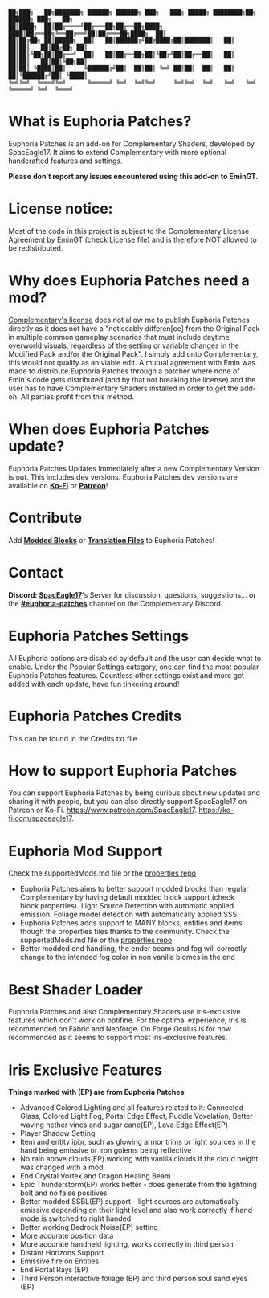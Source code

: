 ````````````````````````````````````````````````````````````````````````````````````````````````````````
██╗███╗   ██╗███████╗ ██████╗ ██████╗ ███╗   ███╗ █████╗ ████████╗██╗ ██████╗ ███╗   ██╗
██║████╗  ██║██╔════╝██╔═══██╗██╔══██╗████╗ ████║██╔══██╗╚══██╔══╝██║██╔═══██╗████╗  ██║
██║██╔██╗ ██║█████╗  ██║   ██║██████╔╝██╔████╔██║███████║   ██║   ██║██║   ██║██╔██╗ ██║
██║██║╚██╗██║██╔══╝  ██║   ██║██╔══██╗██║╚██╔╝██║██╔══██║   ██║   ██║██║   ██║██║╚██╗██║
██║██║ ╚████║██║     ╚██████╔╝██║  ██║██║ ╚═╝ ██║██║  ██║   ██║   ██║╚██████╔╝██║ ╚████║
╚═╝╚═╝  ╚═══╝╚═╝      ╚═════╝ ╚═╝  ╚═╝╚═╝     ╚═╝╚═╝  ╚═╝   ╚═╝   ╚═╝ ╚═════╝ ╚═╝  ╚═══╝
````````````````````````````````````````````````````````````````````````````````````````````````````````
# What is Euphoria Patches?
Euphoria Patches is an add-on for Complementary Shaders, developed by SpacEagle17. It aims to extend Complementary with more optional handcrafted features and settings.  

**Please don't report any issues encountered using this add-on to EminGT.**

# License notice:
Most of the code in this project is subject to the Complementary License Agreement by EminGT (check License file) and is therefore NOT allowed to be redistributed.

# Why does Euphoria Patches need a mod?
[Complementary's license](https://github.com/ComplementaryDevelopment/ComplementaryReimagined/blob/main/License.txt) does not allow me to publish Euphoria Patches directly as it does not have a "noticeably differen[ce] from the Original Pack in multiple common gameplay scenarios that must include daytime overworld visuals, regardless of the setting or variable changes in the Modified Pack and/or the Original Pack". I simply add onto Complementary, this would not qualify as an viable edit. A mutual agreement with Emin was made to distribute Euphoria Patches through a patcher where none of Emin's code gets distributed (and by that not breaking the license) and the user has to have Complementary Shaders installed in order to get the add-on. All parties profit from this method.

# When does Euphoria Patches update?
Euphoria Patches Updates Immediately after a new Complementary Version is out. This includes dev versions. Euphoria Patches dev versions are available on **[Ko-Fi](https://ko-fi.com/spaceagle17)** or **[Patreon](https://www.patreon.com/SpacEagle17)**!

# Contribute
Add **[Modded Blocks](https://github.com/EuphoriaPatches/propertiesFiles)** or **[Translation Files](https://github.com/EuphoriaPatches/langFiles)** to Euphoria Patches!

# Contact
**Discord: [SpacEagle17](https://discord.gg/5N45SAsC3X)**'s Server for discussion, questions, suggestions... or the **[#euphoria-patches](https://discord.com/invite/985QQxVQZF)** channel on the Complementary Discord

# Euphoria Patches Settings
All Euphoria options are disabled by default and the user can decide what to enable. Under the Popular Settings category, one can find the most popular Euphoria Patches features. Countless other settings exist and more get added with each update, have fun tinkering around!

# Euphoria Patches Credits
This can be found in the Credits.txt file

# How to support Euphoria Patches
You can support Euphoria Patches by being curious about new updates and sharing it with people, but you can also directly support SpacEagle17 on Patreon or Ko-Fi. https://www.patreon.com/SpacEagle17. https://ko-fi.com/spaceagle17.

# Euphoria Mod Support
Check the supportedMods.md file or the [properties repo](https://github.com/EuphoriaPatches/propertiesFiles)

- Euphoria Patches aims to better support modded blocks than regular Complementary by having default modded block support (check block.properties). Light Source Detection with automatic applied emission. Foliage model detection with automatically applied SSS.
- Euphoria Patches adds support to MANY blocks, entities and items though the properties files thanks to the community. Check the supportedMods.md file or the [properties repo](https://github.com/EuphoriaPatches/propertiesFiles)
- Better modded end handling, the ender beams and fog will correctly change to the intended fog color in non vanilla biomes in the end


# Best Shader Loader
Euphoria Patches and also Complementary Shaders use iris-exclusive features which don't work on optifine. For the optimal experience, Iris is recommended on Fabric and Neoforge. On Forge Oculus is for now recommended as it seems to support most iris-exclusive features.

# Iris Exclusive Features
**Things marked with (EP) are from Euphoria Patches**
- Advanced Colored Lighting and all features related to it: Connected Glass, Colored Light Fog, Portal Edge Effect, Puddle Voxelation, Better waving nether vines and sugar cane(EP), Lava Edge Effect(EP)
- Player Shadow Setting
- Item and entity ipbr, such as glowing armor trims or light sources in the hand being emissive or iron golems being reflective
- No rain above clouds(EP) working with vanilla clouds if the cloud height was changed with a mod
- End Crystal Vortex and Dragon Healing Beam
- Epic Thunderstorm(EP) works better - does generate from the lightning bolt and no false positives
- Better modded SSBL(EP) support - light sources are automatically emissive depending on their light level and also work correctly if hand mode is switched to right handed
- Better working Bedrock Noise(EP) setting
- More accurate position data
- More accurate handheld lighting, works correctly in third person
- Distant Horizons Support
- Emissive fire on Entities
- End Portal Rays (EP)
- Third Person interactive foliage (EP) and third person soul sand eyes (EP)
